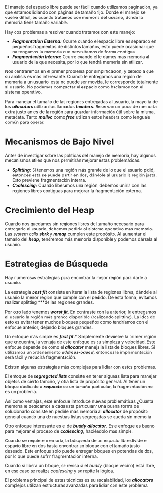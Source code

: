 El manejo del espacio libre puede ser fácil cuando utilizamos paginación, ya que estamos lidiando con páginas de tamaño fijo. Donde el manejo se vuelve difícil, es cuando tratamos con memoria del usuario, donde la memoria tiene tamaño variable.

Hay dos problemas a resolver cuando tratamos con este manejo:

- ***Fragmentation Externa:*** Ocurre cuando el espacio libre es separado en pequeños fragmentos de distintos tamaños, esto puede ocasionar que no tengamos la memoria que necesitamos de forma contigua.
- ***Fragmentación Interna:*** Ocurre cuando el le damos mas memoria al usuario de la que necesita, por lo que tendrá memoria sin utilizar.

Nos centraremos en el primer problema por simplificación, y debido a que su análisis es más interesante.
Cuando le entregamos una región de memoria a un usuario, esta no puede ser movida, le corresponde totalmente al usuario. No podemos compactar el espacio como hacíamos con el sistema operativo.

Para manejar el tamaño de las regiones entregadas al usuario, la mayoría de los ***allocators*** utilizan los llamados ***headers***. Reservan un poco de memoria extra justo antes de la región para guardar información útil sobre la misma, metadata. Tanto ***malloc*** como ***free*** utilizan estos headers como lenguaje común para operar.

# Mecanismos de Bajo Nivel

Antes de investigar sobre las políticas del manejo de memoria, hay algunos mecanismos útiles que nos permitirán mejorar estas problemáticas.

- ***Splitting:*** Si tenemos una región más grande de lo que el usuario pidió, entonces esta se puede partir en dos, dándole al usuario la región justa. Esto previene fragmentación interna.
- ***Coalescing:*** Cuando liberamos una región, debemos unirla con las regiones libres contiguas para mejorar la fragmentación externa.

# Crecimiento del Heap

Cuando nos quedamos sin regiones libres del tamaño necesario para entregarle al usuario, debemos pedirle al sistema operativo más memoria. Las *system calls* ***sbrk*** y ***mmap*** cumplen este propósito. Al aumentar el tamaño del ***heap,*** tendremos más memoria disponible y podemos dársela al usuario.

# Estrategias de Búsqueda

Hay numerosas estrategias para encontrar la mejor región para darle al usuario.

La estrategia ***best fit*** consiste en iterar la lista de regiones libres, dándole al usuario la menor región que cumple con el pedido. De esta forma, evitamos realizar splitting ***de las regiones grandes.

Por otro lado tenemos ***worst fit***. En contraste con la anterior, le entregamos al usuario la región más grande disponible (realizando splitting). La idea de esto es evitar tener muchos bloques pequeños como tendríamos con el enfoque anterior, dejando bloques grandes.

Un enfoque más simple es ***first fit***.* Simplemente devuelve la primer región que encuentra, la ventaja de este enfoque es su simpleza y velocidad. Este enfoque depende de como el ***allocator*** maneja la lista de bloques libres. Si utilizamos un ordenamiento ***address-based***, entonces la implementación será fácil y reducirá fragmentación.

Existen algunas estrategias más complejas para lidiar con estos problemas. 

El enfoque de s***egregated lists*** consiste en tener algunas lista para manejar objetos de cierto tamaño, y otra lista de propósito general. Al tener un bloque dedicado a ***requests*** de un tamaño particular, la fragmentación no es un problema. 

Así como ventajas, este enfoque introduce nuevas problemáticas ¿Cuanta memoria le dedicamos a cada lista particular? Una buena forma de solucionarlo consiste en pedirle mas memoria al ***allocator*** de propósito general cuando una de nuestras listas segregadas se queda sin memoria

Otro enfoque interesante es el de ***buddy allocator***. Este enfoque es bueno para mejorar el proceso de ***coalescing,*** haciéndolo más simple. 

Cuando se requiere memoria, la búsqueda de un espacio libre divide el espacio libre en dos hasta encontrar un bloque con el tamaño justo deseado. Este enfoque solo puede entregar bloques en potencias de dos, por lo que puede sufrir fragmentación interna.

Cuando si libera un bloque, se revisa si el *buddy* (bloque vecino) está libre, en ese caso se realiza *coalescing* y se repite la lógica.

El problema principal de estas técnicas es su escalabilidad, los ***allocators*** complejos utilizan estructuras avanzadas para lidiar con este problema.